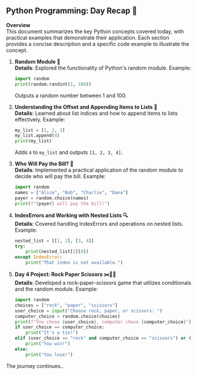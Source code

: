 
## Python Programming: Day Recap 🐍

**Overview**  
This document summarizes the key Python concepts covered today, with practical examples that demonstrate their application. Each section provides a concise description and a specific code example to illustrate the concept.

1. **Random Module 🎲**  
   **Details**: Explored the functionality of Python's random module. Example:  
   ```python
   import random
   print(random.randint(1, 100))
   ```
   Outputs a random number between 1 and 100.

2. **Understanding the Offset and Appending Items to Lists 📝**  
   **Details**: Learned about list indices and how to append items to lists effectively. Example:  
   ```python
   my_list = [1, 2, 3]
   my_list.append(4)
   print(my_list)
   ```
   Adds `4` to `my_list` and outputs `[1, 2, 3, 4]`.

3. **Who Will Pay the Bill? 🧾**  
   **Details**: Implemented a practical application of the random module to decide who will pay the bill. Example:  
   ```python
   import random
   names = ["Alice", "Bob", "Charlie", "Dana"]
   payer = random.choice(names)
   print(f"{payer} will pay the bill!")
   ```

4. **IndexErrors and Working with Nested Lists 🔍**  
   **Details**: Covered handling IndexErrors and operations on nested lists. Example:  
   ```python
   nested_list = [[1, 2], [3, 4]]
   try:
       print(nested_list[2][0])
   except IndexError:
       print("That index is not available.")
   ```

5. **Day 4 Project: Rock Paper Scissors ✂️📄🗿**  
   **Details**: Developed a rock-paper-scissors game that utilizes conditionals and the random module. Example:  
   ```python
   import random
   choices = ["rock", "paper", "scissors"]
   user_choice = input("Choose rock, paper, or scissors: ")
   computer_choice = random.choice(choices)
   print(f"You chose {user_choice}, computer chose {computer_choice}")
   if user_choice == computer_choice:
       print("It's a tie!")
   elif (user_choice == "rock" and computer_choice == "scissors") or (user_choice == "paper" and computer_choice == "rock") or (user_choice == "scissors" and computer_choice == "paper"):
       print("You win!")
   else:
       print("You lose!")
   ```
The journey continues..
